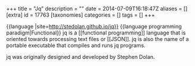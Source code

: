 +++
title = "Jq"
description = ""
date = 2014-07-09T16:18:47Z
aliases = []
[extra]
id = 17763
[taxonomies]
categories = []
tags = []
+++

{{language
|site=http://stedolan.github.io/jq}}
{{language programming paradigm|Functional}}
jq is a [[functional programming]] language that is oriented towards processing text files or [[JSON]]. jq is also the name of a portable executable that compiles and runs jq programs.

jq was originally designed and developed by Stephen Dolan.
